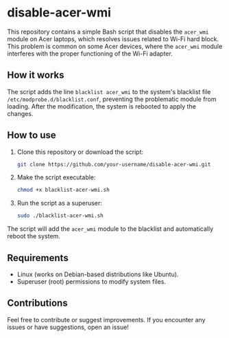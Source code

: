 
# disable-acer-wmi

This repository contains a simple Bash script that disables the `acer_wmi` module on Acer laptops, which resolves issues related to Wi-Fi hard block. This problem is common on some Acer devices, where the `acer_wmi` module interferes with the proper functioning of the Wi-Fi adapter.

## How it works

The script adds the line `blacklist acer_wmi` to the system's blacklist file `/etc/modprobe.d/blacklist.conf`, preventing the problematic module from loading. After the modification, the system is rebooted to apply the changes.

## How to use

1. Clone this repository or download the script:
   ```bash
   git clone https://github.com/your-username/disable-acer-wmi.git
   ```

2. Make the script executable:
   ```bash
   chmod +x blacklist-acer-wmi.sh
   ```

3. Run the script as a superuser:
   ```bash
   sudo ./blacklist-acer-wmi.sh
   ```

The script will add the `acer_wmi` module to the blacklist and automatically reboot the system.

## Requirements

- Linux (works on Debian-based distributions like Ubuntu).
- Superuser (root) permissions to modify system files.

## Contributions

Feel free to contribute or suggest improvements. If you encounter any issues or have suggestions, open an issue!
